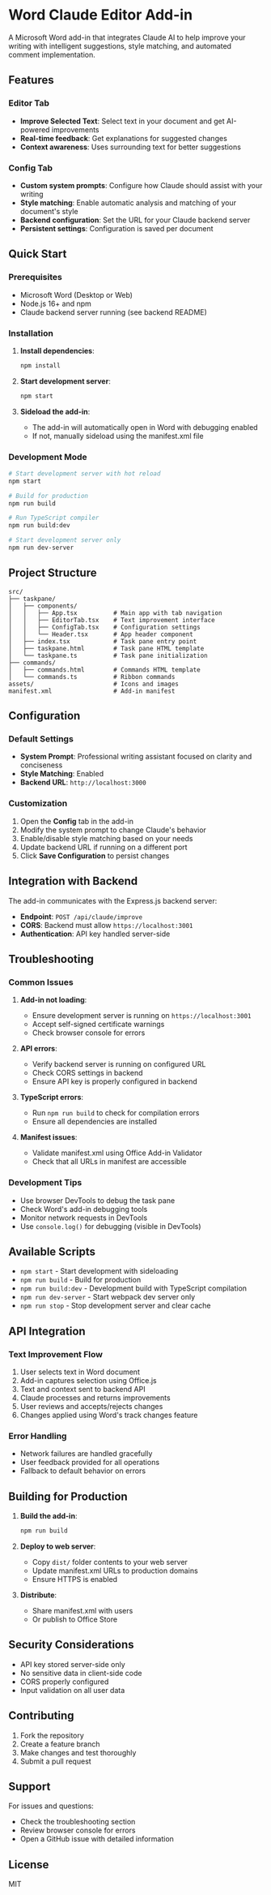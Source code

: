 # Word Claude Editor Add-in

A Microsoft Word add-in that integrates Claude AI to help improve your writing with intelligent suggestions, style matching, and automated comment implementation.

## Features

### Editor Tab
- **Improve Selected Text**: Select text in your document and get AI-powered improvements
- **Real-time feedback**: Get explanations for suggested changes
- **Context awareness**: Uses surrounding text for better suggestions

### Config Tab
- **Custom system prompts**: Configure how Claude should assist with your writing
- **Style matching**: Enable automatic analysis and matching of your document's style
- **Backend configuration**: Set the URL for your Claude backend server
- **Persistent settings**: Configuration is saved per document

## Quick Start

### Prerequisites
- Microsoft Word (Desktop or Web)
- Node.js 16+ and npm
- Claude backend server running (see backend README)

### Installation

1. **Install dependencies**:
   ```bash
   npm install
   ```

2. **Start development server**:
   ```bash
   npm start
   ```

3. **Sideload the add-in**:
   - The add-in will automatically open in Word with debugging enabled
   - If not, manually sideload using the manifest.xml file

### Development Mode

```bash
# Start development server with hot reload
npm start

# Build for production
npm run build

# Run TypeScript compiler
npm run build:dev

# Start development server only
npm run dev-server
```

## Project Structure

```
src/
├── taskpane/
│   ├── components/
│   │   ├── App.tsx          # Main app with tab navigation
│   │   ├── EditorTab.tsx    # Text improvement interface
│   │   ├── ConfigTab.tsx    # Configuration settings
│   │   └── Header.tsx       # App header component
│   ├── index.tsx            # Task pane entry point
│   ├── taskpane.html        # Task pane HTML template
│   └── taskpane.ts          # Task pane initialization
├── commands/
│   ├── commands.html        # Commands HTML template
│   └── commands.ts          # Ribbon commands
assets/                      # Icons and images
manifest.xml                 # Add-in manifest
```

## Configuration

### Default Settings
- **System Prompt**: Professional writing assistant focused on clarity and conciseness
- **Style Matching**: Enabled
- **Backend URL**: `http://localhost:3000`

### Customization
1. Open the **Config** tab in the add-in
2. Modify the system prompt to change Claude's behavior
3. Enable/disable style matching based on your needs
4. Update backend URL if running on a different port
5. Click **Save Configuration** to persist changes

## Integration with Backend

The add-in communicates with the Express.js backend server:

- **Endpoint**: `POST /api/claude/improve`
- **CORS**: Backend must allow `https://localhost:3001`
- **Authentication**: API key handled server-side

## Troubleshooting

### Common Issues

1. **Add-in not loading**:
   - Ensure development server is running on `https://localhost:3001`
   - Accept self-signed certificate warnings
   - Check browser console for errors

2. **API errors**:
   - Verify backend server is running on configured URL
   - Check CORS settings in backend
   - Ensure API key is properly configured in backend

3. **TypeScript errors**:
   - Run `npm run build` to check for compilation errors
   - Ensure all dependencies are installed

4. **Manifest issues**:
   - Validate manifest.xml using Office Add-in Validator
   - Check that all URLs in manifest are accessible

### Development Tips

- Use browser DevTools to debug the task pane
- Check Word's add-in debugging tools
- Monitor network requests in DevTools
- Use `console.log()` for debugging (visible in DevTools)

## Available Scripts

- `npm start` - Start development with sideloading
- `npm run build` - Build for production
- `npm run build:dev` - Development build with TypeScript compilation
- `npm run dev-server` - Start webpack dev server only
- `npm run stop` - Stop development server and clear cache

## API Integration

### Text Improvement Flow

1. User selects text in Word document
2. Add-in captures selection using Office.js
3. Text and context sent to backend API
4. Claude processes and returns improvements
5. User reviews and accepts/rejects changes
6. Changes applied using Word's track changes feature

### Error Handling

- Network failures are handled gracefully
- User feedback provided for all operations
- Fallback to default behavior on errors

## Building for Production

1. **Build the add-in**:
   ```bash
   npm run build
   ```

2. **Deploy to web server**:
   - Copy `dist/` folder contents to your web server
   - Update manifest.xml URLs to production domains
   - Ensure HTTPS is enabled

3. **Distribute**:
   - Share manifest.xml with users
   - Or publish to Office Store

## Security Considerations

- API key stored server-side only
- No sensitive data in client-side code
- CORS properly configured
- Input validation on all user data

## Contributing

1. Fork the repository
2. Create a feature branch
3. Make changes and test thoroughly
4. Submit a pull request

## Support

For issues and questions:
- Check the troubleshooting section
- Review browser console for errors
- Open a GitHub issue with detailed information

## License

MIT